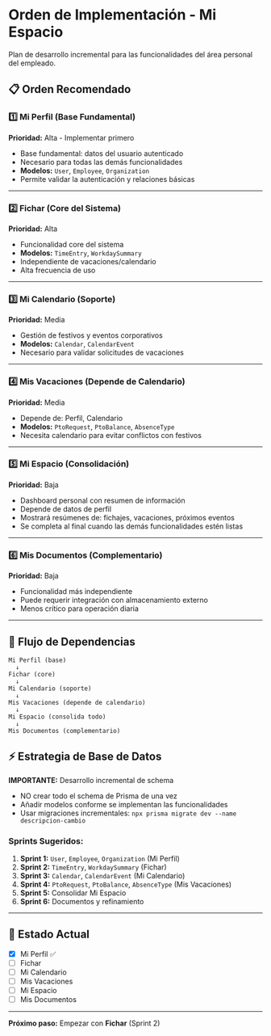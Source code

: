 # Orden de Implementación - Mi Espacio

Plan de desarrollo incremental para las funcionalidades del área personal del empleado.

## 📋 Orden Recomendado

### 1️⃣ Mi Perfil (Base Fundamental)
**Prioridad:** Alta - Implementar primero

- Base fundamental: datos del usuario autenticado
- Necesario para todas las demás funcionalidades
- **Modelos:** `User`, `Employee`, `Organization`
- Permite validar la autenticación y relaciones básicas

---

### 2️⃣ Fichar (Core del Sistema)
**Prioridad:** Alta

- Funcionalidad core del sistema
- **Modelos:** `TimeEntry`, `WorkdaySummary`
- Independiente de vacaciones/calendario
- Alta frecuencia de uso

---

### 3️⃣ Mi Calendario (Soporte)
**Prioridad:** Media

- Gestión de festivos y eventos corporativos
- **Modelos:** `Calendar`, `CalendarEvent`
- Necesario para validar solicitudes de vacaciones

---

### 4️⃣ Mis Vacaciones (Depende de Calendario)
**Prioridad:** Media

- Depende de: Perfil, Calendario
- **Modelos:** `PtoRequest`, `PtoBalance`, `AbsenceType`
- Necesita calendario para evitar conflictos con festivos

---

### 5️⃣ Mi Espacio (Consolidación)
**Prioridad:** Baja

- Dashboard personal con resumen de información
- Depende de datos de perfil
- Mostrará resúmenes de: fichajes, vacaciones, próximos eventos
- Se completa al final cuando las demás funcionalidades estén listas

---

### 6️⃣ Mis Documentos (Complementario)
**Prioridad:** Baja

- Funcionalidad más independiente
- Puede requerir integración con almacenamiento externo
- Menos crítico para operación diaria

---

## 🔄 Flujo de Dependencias

```
Mi Perfil (base)
  ↓
Fichar (core)
  ↓
Mi Calendario (soporte)
  ↓
Mis Vacaciones (depende de calendario)
  ↓
Mi Espacio (consolida todo)
  ↓
Mis Documentos (complementario)
```

## ⚡ Estrategia de Base de Datos

**IMPORTANTE:** Desarrollo incremental de schema

- NO crear todo el schema de Prisma de una vez
- Añadir modelos conforme se implementan las funcionalidades
- Usar migraciones incrementales: `npx prisma migrate dev --name descripcion-cambio`

### Sprints Sugeridos:

1. **Sprint 1:** `User`, `Employee`, `Organization` (Mi Perfil)
2. **Sprint 2:** `TimeEntry`, `WorkdaySummary` (Fichar)
3. **Sprint 3:** `Calendar`, `CalendarEvent` (Mi Calendario)
4. **Sprint 4:** `PtoRequest`, `PtoBalance`, `AbsenceType` (Mis Vacaciones)
5. **Sprint 5:** Consolidar Mi Espacio
6. **Sprint 6:** Documentos y refinamiento

---

## 🎯 Estado Actual

- [x] Mi Perfil ✅
- [ ] Fichar
- [ ] Mi Calendario
- [ ] Mis Vacaciones
- [ ] Mi Espacio
- [ ] Mis Documentos

---

**Próximo paso:** Empezar con **Fichar** (Sprint 2)
